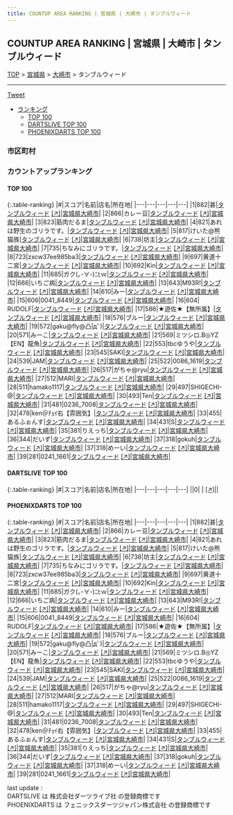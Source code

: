 ```yaml
---
title: COUNTUP AREA RANKING | 宮城県 | 大崎市 | タンブルウィード
---
```

## COUNTUP AREA RANKING | 宮城県 | 大崎市 | タンブルウィード

[TOP](/darts/rank/) > [宮城県](/darts/rank/宮城県/) > [大崎市](/darts/rank/宮城県/大崎市/) > タンブルウィード

___

<a href="https://twitter.com/share?ref_src=twsrc%5Etfw" data-text="COUNTUP AREA RANKING | 宮城県大崎市タンブルウィード" class="twitter-share-button" data-hashtags="DARTSLIVE,PHOENIXDARTS,darts,ダーツ" data-show-count="false">Tweet</a>

* [ランキング](#カウントアップランキング)
    * [TOP 100](#top-100)
    * [DARTSLIVE TOP 100](#dartslive-top-100)
    * [PHOENIXDARTS TOP 100](#phoenixdarts-top-100)

### 市区町村

<ul>

</ul>

### カウントアップランキング

#### TOP 100



{:.table-ranking}
|#|スコア|名前|店名|所在地|
|---|---|---|---|---|
|1|882|<span class="rank-name-pd">甚</span>|<a href="/darts/rank/shops/90076.html">タンブルウィード</a> <a href="https://vs.phoenixdarts.com/jp/shop/shopDetailInfo/s_90076?s_seq=90076">[↗]</a>|<a href="/darts/rank/宮城県/大崎市">宮城県大崎市</a>|
|2|866|<span class="rank-name-pd">カレー豆</span>|<a href="/darts/rank/shops/90076.html">タンブルウィード</a> <a href="https://vs.phoenixdarts.com/jp/shop/shopDetailInfo/s_90076?s_seq=90076">[↗]</a>|<a href="/darts/rank/宮城県/大崎市">宮城県大崎市</a>|
|3|823|<span class="rank-name-pd">筋肉だるま</span>|<a href="/darts/rank/shops/90076.html">タンブルウィード</a> <a href="https://vs.phoenixdarts.com/jp/shop/shopDetailInfo/s_90076?s_seq=90076">[↗]</a>|<a href="/darts/rank/宮城県/大崎市">宮城県大崎市</a>|
|4|821|<span class="rank-name-pd">あれは野生のゴリラです。</span>|<a href="/darts/rank/shops/90076.html">タンブルウィード</a> <a href="https://vs.phoenixdarts.com/jp/shop/shopDetailInfo/s_90076?s_seq=90076">[↗]</a>|<a href="/darts/rank/宮城県/大崎市">宮城県大崎市</a>|
|5|817|<span class="rank-name-pd">けいた@熊猫族</span>|<a href="/darts/rank/shops/90076.html">タンブルウィード</a> <a href="https://vs.phoenixdarts.com/jp/shop/shopDetailInfo/s_90076?s_seq=90076">[↗]</a>|<a href="/darts/rank/宮城県/大崎市">宮城県大崎市</a>|
|6|738|<span class="rank-name-pd">坊主</span>|<a href="/darts/rank/shops/90076.html">タンブルウィード</a> <a href="https://vs.phoenixdarts.com/jp/shop/shopDetailInfo/s_90076?s_seq=90076">[↗]</a>|<a href="/darts/rank/宮城県/大崎市">宮城県大崎市</a>|
|7|735|<span class="rank-name-pd">ちなみにゴリラです。</span>|<a href="/darts/rank/shops/90076.html">タンブルウィード</a> <a href="https://vs.phoenixdarts.com/jp/shop/shopDetailInfo/s_90076?s_seq=90076">[↗]</a>|<a href="/darts/rank/宮城県/大崎市">宮城県大崎市</a>|
|8|723|<span class="rank-name-pd">zxcw37ee985ba3</span>|<a href="/darts/rank/shops/90076.html">タンブルウィード</a> <a href="https://vs.phoenixdarts.com/jp/shop/shopDetailInfo/s_90076?s_seq=90076">[↗]</a>|<a href="/darts/rank/宮城県/大崎市">宮城県大崎市</a>|
|9|697|<span class="rank-name-pd">黄道十二宮</span>|<a href="/darts/rank/shops/90076.html">タンブルウィード</a> <a href="https://vs.phoenixdarts.com/jp/shop/shopDetailInfo/s_90076?s_seq=90076">[↗]</a>|<a href="/darts/rank/宮城県/大崎市">宮城県大崎市</a>|
|10|692|<span class="rank-name-pd">Kin</span>|<a href="/darts/rank/shops/90076.html">タンブルウィード</a> <a href="https://vs.phoenixdarts.com/jp/shop/shopDetailInfo/s_90076?s_seq=90076">[↗]</a>|<a href="/darts/rank/宮城県/大崎市">宮城県大崎市</a>|
|11|685|<span class="rank-name-pd">ガク(｡-∀-)ﾆﾋｗ</span>|<a href="/darts/rank/shops/90076.html">タンブルウィード</a> <a href="https://vs.phoenixdarts.com/jp/shop/shopDetailInfo/s_90076?s_seq=90076">[↗]</a>|<a href="/darts/rank/宮城県/大崎市">宮城県大崎市</a>|
|12|666|<span class="rank-name-pd">いちご病</span>|<a href="/darts/rank/shops/90076.html">タンブルウィード</a> <a href="https://vs.phoenixdarts.com/jp/shop/shopDetailInfo/s_90076?s_seq=90076">[↗]</a>|<a href="/darts/rank/宮城県/大崎市">宮城県大崎市</a>|
|13|643|<span class="rank-name-pd">M93R!</span>|<a href="/darts/rank/shops/90076.html">タンブルウィード</a> <a href="https://vs.phoenixdarts.com/jp/shop/shopDetailInfo/s_90076?s_seq=90076">[↗]</a>|<a href="/darts/rank/宮城県/大崎市">宮城県大崎市</a>|
|14|610|<span class="rank-name-pd">みー</span>|<a href="/darts/rank/shops/90076.html">タンブルウィード</a> <a href="https://vs.phoenixdarts.com/jp/shop/shopDetailInfo/s_90076?s_seq=90076">[↗]</a>|<a href="/darts/rank/宮城県/大崎市">宮城県大崎市</a>|
|15|606|<span class="rank-name-pd">0041_8449</span>|<a href="/darts/rank/shops/90076.html">タンブルウィード</a> <a href="https://vs.phoenixdarts.com/jp/shop/shopDetailInfo/s_90076?s_seq=90076">[↗]</a>|<a href="/darts/rank/宮城県/大崎市">宮城県大崎市</a>|
|16|604|<span class="rank-name-pd"> RUDOLF</span>|<a href="/darts/rank/shops/90076.html">タンブルウィード</a> <a href="https://vs.phoenixdarts.com/jp/shop/shopDetailInfo/s_90076?s_seq=90076">[↗]</a>|<a href="/darts/rank/宮城県/大崎市">宮城県大崎市</a>|
|17|586|<span class="rank-name-pd">★遊佐★【無所属】</span>|<a href="/darts/rank/shops/90076.html">タンブルウィード</a> <a href="https://vs.phoenixdarts.com/jp/shop/shopDetailInfo/s_90076?s_seq=90076">[↗]</a>|<a href="/darts/rank/宮城県/大崎市">宮城県大崎市</a>|
|18|576|<span class="rank-name-pd">ブルー</span>|<a href="/darts/rank/shops/90076.html">タンブルウィード</a> <a href="https://vs.phoenixdarts.com/jp/shop/shopDetailInfo/s_90076?s_seq=90076">[↗]</a>|<a href="/darts/rank/宮城県/大崎市">宮城県大崎市</a>|
|19|572|<span class="rank-name-pd">gaku@fly@凸&#124;дﾟ)</span>|<a href="/darts/rank/shops/90076.html">タンブルウィード</a> <a href="https://vs.phoenixdarts.com/jp/shop/shopDetailInfo/s_90076?s_seq=90076">[↗]</a>|<a href="/darts/rank/宮城県/大崎市">宮城県大崎市</a>|
|20|571|<span class="rank-name-pd">みーこ</span>|<a href="/darts/rank/shops/90076.html">タンブルウィード</a> <a href="https://vs.phoenixdarts.com/jp/shop/shopDetailInfo/s_90076?s_seq=90076">[↗]</a>|<a href="/darts/rank/宮城県/大崎市">宮城県大崎市</a>|
|21|569|<span class="rank-name-pd">ミツシロ.B◎YZ【EN】龍魚</span>|<a href="/darts/rank/shops/90076.html">タンブルウィード</a> <a href="https://vs.phoenixdarts.com/jp/shop/shopDetailInfo/s_90076?s_seq=90076">[↗]</a>|<a href="/darts/rank/宮城県/大崎市">宮城県大崎市</a>|
|22|553|<span class="rank-name-pd">tbcゆうや</span>|<a href="/darts/rank/shops/90076.html">タンブルウィード</a> <a href="https://vs.phoenixdarts.com/jp/shop/shopDetailInfo/s_90076?s_seq=90076">[↗]</a>|<a href="/darts/rank/宮城県/大崎市">宮城県大崎市</a>|
|23|545|<span class="rank-name-pd">SAKI</span>|<a href="/darts/rank/shops/90076.html">タンブルウィード</a> <a href="https://vs.phoenixdarts.com/jp/shop/shopDetailInfo/s_90076?s_seq=90076">[↗]</a>|<a href="/darts/rank/宮城県/大崎市">宮城県大崎市</a>|
|24|539|<span class="rank-name-pd">JAM</span>|<a href="/darts/rank/shops/90076.html">タンブルウィード</a> <a href="https://vs.phoenixdarts.com/jp/shop/shopDetailInfo/s_90076?s_seq=90076">[↗]</a>|<a href="/darts/rank/宮城県/大崎市">宮城県大崎市</a>|
|25|522|<span class="rank-name-pd">0086_1619</span>|<a href="/darts/rank/shops/90076.html">タンブルウィード</a> <a href="https://vs.phoenixdarts.com/jp/shop/shopDetailInfo/s_90076?s_seq=90076">[↗]</a>|<a href="/darts/rank/宮城県/大崎市">宮城県大崎市</a>|
|26|517|<span class="rank-name-pd">がちゃ@ryu</span>|<a href="/darts/rank/shops/90076.html">タンブルウィード</a> <a href="https://vs.phoenixdarts.com/jp/shop/shopDetailInfo/s_90076?s_seq=90076">[↗]</a>|<a href="/darts/rank/宮城県/大崎市">宮城県大崎市</a>|
|27|512|<span class="rank-name-pd">MARI</span>|<a href="/darts/rank/shops/90076.html">タンブルウィード</a> <a href="https://vs.phoenixdarts.com/jp/shop/shopDetailInfo/s_90076?s_seq=90076">[↗]</a>|<a href="/darts/rank/宮城県/大崎市">宮城県大崎市</a>|
|28|511|<span class="rank-name-pd">hamako1117</span>|<a href="/darts/rank/shops/90076.html">タンブルウィード</a> <a href="https://vs.phoenixdarts.com/jp/shop/shopDetailInfo/s_90076?s_seq=90076">[↗]</a>|<a href="/darts/rank/宮城県/大崎市">宮城県大崎市</a>|
|29|497|<span class="rank-name-pd">SHIGECHI-@</span>|<a href="/darts/rank/shops/90076.html">タンブルウィード</a> <a href="https://vs.phoenixdarts.com/jp/shop/shopDetailInfo/s_90076?s_seq=90076">[↗]</a>|<a href="/darts/rank/宮城県/大崎市">宮城県大崎市</a>|
|30|493|<span class="rank-name-pd">Ten</span>|<a href="/darts/rank/shops/90076.html">タンブルウィード</a> <a href="https://vs.phoenixdarts.com/jp/shop/shopDetailInfo/s_90076?s_seq=90076">[↗]</a>|<a href="/darts/rank/宮城県/大崎市">宮城県大崎市</a>|
|31|481|<span class="rank-name-pd">0236_7008</span>|<a href="/darts/rank/shops/90076.html">タンブルウィード</a> <a href="https://vs.phoenixdarts.com/jp/shop/shopDetailInfo/s_90076?s_seq=90076">[↗]</a>|<a href="/darts/rank/宮城県/大崎市">宮城県大崎市</a>|
|32|478|<span class="rank-name-pd">ken＠ﾁｮｲ右【雰囲気】</span>|<a href="/darts/rank/shops/90076.html">タンブルウィード</a> <a href="https://vs.phoenixdarts.com/jp/shop/shopDetailInfo/s_90076?s_seq=90076">[↗]</a>|<a href="/darts/rank/宮城県/大崎市">宮城県大崎市</a>|
|33|455|<span class="rank-name-pd">あるふぉんす</span>|<a href="/darts/rank/shops/90076.html">タンブルウィード</a> <a href="https://vs.phoenixdarts.com/jp/shop/shopDetailInfo/s_90076?s_seq=90076">[↗]</a>|<a href="/darts/rank/宮城県/大崎市">宮城県大崎市</a>|
|34|431|<span class="rank-name-pd">S</span>|<a href="/darts/rank/shops/90076.html">タンブルウィード</a> <a href="https://vs.phoenixdarts.com/jp/shop/shopDetailInfo/s_90076?s_seq=90076">[↗]</a>|<a href="/darts/rank/宮城県/大崎市">宮城県大崎市</a>|
|35|381|<span class="rank-name-pd">りえっち</span>|<a href="/darts/rank/shops/90076.html">タンブルウィード</a> <a href="https://vs.phoenixdarts.com/jp/shop/shopDetailInfo/s_90076?s_seq=90076">[↗]</a>|<a href="/darts/rank/宮城県/大崎市">宮城県大崎市</a>|
|36|344|<span class="rank-name-pd">だいず</span>|<a href="/darts/rank/shops/90076.html">タンブルウィード</a> <a href="https://vs.phoenixdarts.com/jp/shop/shopDetailInfo/s_90076?s_seq=90076">[↗]</a>|<a href="/darts/rank/宮城県/大崎市">宮城県大崎市</a>|
|37|318|<span class="rank-name-pd">gokuh</span>|<a href="/darts/rank/shops/90076.html">タンブルウィード</a> <a href="https://vs.phoenixdarts.com/jp/shop/shopDetailInfo/s_90076?s_seq=90076">[↗]</a>|<a href="/darts/rank/宮城県/大崎市">宮城県大崎市</a>|
|37|318|<span class="rank-name-pd">めーい</span>|<a href="/darts/rank/shops/90076.html">タンブルウィード</a> <a href="https://vs.phoenixdarts.com/jp/shop/shopDetailInfo/s_90076?s_seq=90076">[↗]</a>|<a href="/darts/rank/宮城県/大崎市">宮城県大崎市</a>|
|39|281|<span class="rank-name-pd">0241_1661</span>|<a href="/darts/rank/shops/90076.html">タンブルウィード</a> <a href="https://vs.phoenixdarts.com/jp/shop/shopDetailInfo/s_90076?s_seq=90076">[↗]</a>|<a href="/darts/rank/宮城県/大崎市">宮城県大崎市</a>|


#### DARTSLIVE TOP 100



{:.table-ranking}
|#|スコア|名前|店名|所在地|
|---|---|---|---|---|
||0|<span class="rank-name-dl"> </span>|<a href="/darts/rank/shops/.html"></a> <a href="">[↗]</a>|<a href="/darts/rank//"></a>|


#### PHOENIXDARTS TOP 100



{:.table-ranking}
|#|スコア|名前|店名|所在地|
|---|---|---|---|---|
|1|882|<span class="rank-name-pd">甚</span>|<a href="/darts/rank/shops/90076.html">タンブルウィード</a> <a href="https://vs.phoenixdarts.com/jp/shop/shopDetailInfo/s_90076?s_seq=90076">[↗]</a>|<a href="/darts/rank/宮城県/大崎市">宮城県大崎市</a>|
|2|866|<span class="rank-name-pd">カレー豆</span>|<a href="/darts/rank/shops/90076.html">タンブルウィード</a> <a href="https://vs.phoenixdarts.com/jp/shop/shopDetailInfo/s_90076?s_seq=90076">[↗]</a>|<a href="/darts/rank/宮城県/大崎市">宮城県大崎市</a>|
|3|823|<span class="rank-name-pd">筋肉だるま</span>|<a href="/darts/rank/shops/90076.html">タンブルウィード</a> <a href="https://vs.phoenixdarts.com/jp/shop/shopDetailInfo/s_90076?s_seq=90076">[↗]</a>|<a href="/darts/rank/宮城県/大崎市">宮城県大崎市</a>|
|4|821|<span class="rank-name-pd">あれは野生のゴリラです。</span>|<a href="/darts/rank/shops/90076.html">タンブルウィード</a> <a href="https://vs.phoenixdarts.com/jp/shop/shopDetailInfo/s_90076?s_seq=90076">[↗]</a>|<a href="/darts/rank/宮城県/大崎市">宮城県大崎市</a>|
|5|817|<span class="rank-name-pd">けいた@熊猫族</span>|<a href="/darts/rank/shops/90076.html">タンブルウィード</a> <a href="https://vs.phoenixdarts.com/jp/shop/shopDetailInfo/s_90076?s_seq=90076">[↗]</a>|<a href="/darts/rank/宮城県/大崎市">宮城県大崎市</a>|
|6|738|<span class="rank-name-pd">坊主</span>|<a href="/darts/rank/shops/90076.html">タンブルウィード</a> <a href="https://vs.phoenixdarts.com/jp/shop/shopDetailInfo/s_90076?s_seq=90076">[↗]</a>|<a href="/darts/rank/宮城県/大崎市">宮城県大崎市</a>|
|7|735|<span class="rank-name-pd">ちなみにゴリラです。</span>|<a href="/darts/rank/shops/90076.html">タンブルウィード</a> <a href="https://vs.phoenixdarts.com/jp/shop/shopDetailInfo/s_90076?s_seq=90076">[↗]</a>|<a href="/darts/rank/宮城県/大崎市">宮城県大崎市</a>|
|8|723|<span class="rank-name-pd">zxcw37ee985ba3</span>|<a href="/darts/rank/shops/90076.html">タンブルウィード</a> <a href="https://vs.phoenixdarts.com/jp/shop/shopDetailInfo/s_90076?s_seq=90076">[↗]</a>|<a href="/darts/rank/宮城県/大崎市">宮城県大崎市</a>|
|9|697|<span class="rank-name-pd">黄道十二宮</span>|<a href="/darts/rank/shops/90076.html">タンブルウィード</a> <a href="https://vs.phoenixdarts.com/jp/shop/shopDetailInfo/s_90076?s_seq=90076">[↗]</a>|<a href="/darts/rank/宮城県/大崎市">宮城県大崎市</a>|
|10|692|<span class="rank-name-pd">Kin</span>|<a href="/darts/rank/shops/90076.html">タンブルウィード</a> <a href="https://vs.phoenixdarts.com/jp/shop/shopDetailInfo/s_90076?s_seq=90076">[↗]</a>|<a href="/darts/rank/宮城県/大崎市">宮城県大崎市</a>|
|11|685|<span class="rank-name-pd">ガク(｡-∀-)ﾆﾋｗ</span>|<a href="/darts/rank/shops/90076.html">タンブルウィード</a> <a href="https://vs.phoenixdarts.com/jp/shop/shopDetailInfo/s_90076?s_seq=90076">[↗]</a>|<a href="/darts/rank/宮城県/大崎市">宮城県大崎市</a>|
|12|666|<span class="rank-name-pd">いちご病</span>|<a href="/darts/rank/shops/90076.html">タンブルウィード</a> <a href="https://vs.phoenixdarts.com/jp/shop/shopDetailInfo/s_90076?s_seq=90076">[↗]</a>|<a href="/darts/rank/宮城県/大崎市">宮城県大崎市</a>|
|13|643|<span class="rank-name-pd">M93R!</span>|<a href="/darts/rank/shops/90076.html">タンブルウィード</a> <a href="https://vs.phoenixdarts.com/jp/shop/shopDetailInfo/s_90076?s_seq=90076">[↗]</a>|<a href="/darts/rank/宮城県/大崎市">宮城県大崎市</a>|
|14|610|<span class="rank-name-pd">みー</span>|<a href="/darts/rank/shops/90076.html">タンブルウィード</a> <a href="https://vs.phoenixdarts.com/jp/shop/shopDetailInfo/s_90076?s_seq=90076">[↗]</a>|<a href="/darts/rank/宮城県/大崎市">宮城県大崎市</a>|
|15|606|<span class="rank-name-pd">0041_8449</span>|<a href="/darts/rank/shops/90076.html">タンブルウィード</a> <a href="https://vs.phoenixdarts.com/jp/shop/shopDetailInfo/s_90076?s_seq=90076">[↗]</a>|<a href="/darts/rank/宮城県/大崎市">宮城県大崎市</a>|
|16|604|<span class="rank-name-pd"> RUDOLF</span>|<a href="/darts/rank/shops/90076.html">タンブルウィード</a> <a href="https://vs.phoenixdarts.com/jp/shop/shopDetailInfo/s_90076?s_seq=90076">[↗]</a>|<a href="/darts/rank/宮城県/大崎市">宮城県大崎市</a>|
|17|586|<span class="rank-name-pd">★遊佐★【無所属】</span>|<a href="/darts/rank/shops/90076.html">タンブルウィード</a> <a href="https://vs.phoenixdarts.com/jp/shop/shopDetailInfo/s_90076?s_seq=90076">[↗]</a>|<a href="/darts/rank/宮城県/大崎市">宮城県大崎市</a>|
|18|576|<span class="rank-name-pd">ブルー</span>|<a href="/darts/rank/shops/90076.html">タンブルウィード</a> <a href="https://vs.phoenixdarts.com/jp/shop/shopDetailInfo/s_90076?s_seq=90076">[↗]</a>|<a href="/darts/rank/宮城県/大崎市">宮城県大崎市</a>|
|19|572|<span class="rank-name-pd">gaku@fly@凸&#124;дﾟ)</span>|<a href="/darts/rank/shops/90076.html">タンブルウィード</a> <a href="https://vs.phoenixdarts.com/jp/shop/shopDetailInfo/s_90076?s_seq=90076">[↗]</a>|<a href="/darts/rank/宮城県/大崎市">宮城県大崎市</a>|
|20|571|<span class="rank-name-pd">みーこ</span>|<a href="/darts/rank/shops/90076.html">タンブルウィード</a> <a href="https://vs.phoenixdarts.com/jp/shop/shopDetailInfo/s_90076?s_seq=90076">[↗]</a>|<a href="/darts/rank/宮城県/大崎市">宮城県大崎市</a>|
|21|569|<span class="rank-name-pd">ミツシロ.B◎YZ【EN】龍魚</span>|<a href="/darts/rank/shops/90076.html">タンブルウィード</a> <a href="https://vs.phoenixdarts.com/jp/shop/shopDetailInfo/s_90076?s_seq=90076">[↗]</a>|<a href="/darts/rank/宮城県/大崎市">宮城県大崎市</a>|
|22|553|<span class="rank-name-pd">tbcゆうや</span>|<a href="/darts/rank/shops/90076.html">タンブルウィード</a> <a href="https://vs.phoenixdarts.com/jp/shop/shopDetailInfo/s_90076?s_seq=90076">[↗]</a>|<a href="/darts/rank/宮城県/大崎市">宮城県大崎市</a>|
|23|545|<span class="rank-name-pd">SAKI</span>|<a href="/darts/rank/shops/90076.html">タンブルウィード</a> <a href="https://vs.phoenixdarts.com/jp/shop/shopDetailInfo/s_90076?s_seq=90076">[↗]</a>|<a href="/darts/rank/宮城県/大崎市">宮城県大崎市</a>|
|24|539|<span class="rank-name-pd">JAM</span>|<a href="/darts/rank/shops/90076.html">タンブルウィード</a> <a href="https://vs.phoenixdarts.com/jp/shop/shopDetailInfo/s_90076?s_seq=90076">[↗]</a>|<a href="/darts/rank/宮城県/大崎市">宮城県大崎市</a>|
|25|522|<span class="rank-name-pd">0086_1619</span>|<a href="/darts/rank/shops/90076.html">タンブルウィード</a> <a href="https://vs.phoenixdarts.com/jp/shop/shopDetailInfo/s_90076?s_seq=90076">[↗]</a>|<a href="/darts/rank/宮城県/大崎市">宮城県大崎市</a>|
|26|517|<span class="rank-name-pd">がちゃ@ryu</span>|<a href="/darts/rank/shops/90076.html">タンブルウィード</a> <a href="https://vs.phoenixdarts.com/jp/shop/shopDetailInfo/s_90076?s_seq=90076">[↗]</a>|<a href="/darts/rank/宮城県/大崎市">宮城県大崎市</a>|
|27|512|<span class="rank-name-pd">MARI</span>|<a href="/darts/rank/shops/90076.html">タンブルウィード</a> <a href="https://vs.phoenixdarts.com/jp/shop/shopDetailInfo/s_90076?s_seq=90076">[↗]</a>|<a href="/darts/rank/宮城県/大崎市">宮城県大崎市</a>|
|28|511|<span class="rank-name-pd">hamako1117</span>|<a href="/darts/rank/shops/90076.html">タンブルウィード</a> <a href="https://vs.phoenixdarts.com/jp/shop/shopDetailInfo/s_90076?s_seq=90076">[↗]</a>|<a href="/darts/rank/宮城県/大崎市">宮城県大崎市</a>|
|29|497|<span class="rank-name-pd">SHIGECHI-@</span>|<a href="/darts/rank/shops/90076.html">タンブルウィード</a> <a href="https://vs.phoenixdarts.com/jp/shop/shopDetailInfo/s_90076?s_seq=90076">[↗]</a>|<a href="/darts/rank/宮城県/大崎市">宮城県大崎市</a>|
|30|493|<span class="rank-name-pd">Ten</span>|<a href="/darts/rank/shops/90076.html">タンブルウィード</a> <a href="https://vs.phoenixdarts.com/jp/shop/shopDetailInfo/s_90076?s_seq=90076">[↗]</a>|<a href="/darts/rank/宮城県/大崎市">宮城県大崎市</a>|
|31|481|<span class="rank-name-pd">0236_7008</span>|<a href="/darts/rank/shops/90076.html">タンブルウィード</a> <a href="https://vs.phoenixdarts.com/jp/shop/shopDetailInfo/s_90076?s_seq=90076">[↗]</a>|<a href="/darts/rank/宮城県/大崎市">宮城県大崎市</a>|
|32|478|<span class="rank-name-pd">ken＠ﾁｮｲ右【雰囲気】</span>|<a href="/darts/rank/shops/90076.html">タンブルウィード</a> <a href="https://vs.phoenixdarts.com/jp/shop/shopDetailInfo/s_90076?s_seq=90076">[↗]</a>|<a href="/darts/rank/宮城県/大崎市">宮城県大崎市</a>|
|33|455|<span class="rank-name-pd">あるふぉんす</span>|<a href="/darts/rank/shops/90076.html">タンブルウィード</a> <a href="https://vs.phoenixdarts.com/jp/shop/shopDetailInfo/s_90076?s_seq=90076">[↗]</a>|<a href="/darts/rank/宮城県/大崎市">宮城県大崎市</a>|
|34|431|<span class="rank-name-pd">S</span>|<a href="/darts/rank/shops/90076.html">タンブルウィード</a> <a href="https://vs.phoenixdarts.com/jp/shop/shopDetailInfo/s_90076?s_seq=90076">[↗]</a>|<a href="/darts/rank/宮城県/大崎市">宮城県大崎市</a>|
|35|381|<span class="rank-name-pd">りえっち</span>|<a href="/darts/rank/shops/90076.html">タンブルウィード</a> <a href="https://vs.phoenixdarts.com/jp/shop/shopDetailInfo/s_90076?s_seq=90076">[↗]</a>|<a href="/darts/rank/宮城県/大崎市">宮城県大崎市</a>|
|36|344|<span class="rank-name-pd">だいず</span>|<a href="/darts/rank/shops/90076.html">タンブルウィード</a> <a href="https://vs.phoenixdarts.com/jp/shop/shopDetailInfo/s_90076?s_seq=90076">[↗]</a>|<a href="/darts/rank/宮城県/大崎市">宮城県大崎市</a>|
|37|318|<span class="rank-name-pd">gokuh</span>|<a href="/darts/rank/shops/90076.html">タンブルウィード</a> <a href="https://vs.phoenixdarts.com/jp/shop/shopDetailInfo/s_90076?s_seq=90076">[↗]</a>|<a href="/darts/rank/宮城県/大崎市">宮城県大崎市</a>|
|37|318|<span class="rank-name-pd">めーい</span>|<a href="/darts/rank/shops/90076.html">タンブルウィード</a> <a href="https://vs.phoenixdarts.com/jp/shop/shopDetailInfo/s_90076?s_seq=90076">[↗]</a>|<a href="/darts/rank/宮城県/大崎市">宮城県大崎市</a>|
|39|281|<span class="rank-name-pd">0241_1661</span>|<a href="/darts/rank/shops/90076.html">タンブルウィード</a> <a href="https://vs.phoenixdarts.com/jp/shop/shopDetailInfo/s_90076?s_seq=90076">[↗]</a>|<a href="/darts/rank/宮城県/大崎市">宮城県大崎市</a>|


<div class="footer border-top border-gray-light mt-5 pt-3 text-right text-gray">
    last update : <span style="font-weight: italic" id="foot_last_modified"></span><br />
    DARTSLIVE は 株式会社ダーツライブ社 の登録商標です<br />
    PHOENIXDARTS は フェニックスダーツジャパン株式会社 の登録商標です<br />
</div>

<script src="https://cdnjs.cloudflare.com/ajax/libs/jquery.tablesorter/2.31.3/js/jquery.tablesorter.min.js" integrity="sha512-qzgd5cYSZcosqpzpn7zF2ZId8f/8CHmFKZ8j7mU4OUXTNRd5g+ZHBPsgKEwoqxCtdQvExE5LprwwPAgoicguNg==" crossorigin="anonymous" referrerpolicy="no-referrer"></script>
<link rel="stylesheet" href="https://cdnjs.cloudflare.com/ajax/libs/jquery.tablesorter/2.31.3/css/theme.default.min.css" integrity="sha512-wghhOJkjQX0Lh3NSWvNKeZ0ZpNn+SPVXX1Qyc9OCaogADktxrBiBdKGDoqVUOyhStvMBmJQ8ZdMHiR3wuEq8+w==" crossorigin="anonymous" referrerpolicy="no-referrer" />
<script>
$(function() {
    $(".table-ranking").tablesorter({sortList:[[0, 0]]});
    $("#foot_last_modified").text(formatDate(new Date(document.lastModified), 'yyyy-MM-dd HH:mm:ss'));
});
</script>

<script async src="https://platform.twitter.com/widgets.js" charset="utf-8"></script>